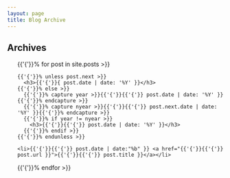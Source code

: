 ```yaml
---
layout: page
title: Blog Archive
---
```


<h2>Archives</h2>
<ul>
  {{'{'}}% for post in site.posts >}}

    {{'{'}}% unless post.next >}}
      <h3>{{'{'}}{ post.date | date: '%Y' }}</h3>
    {{'{'}}% else >}}
      {{'{'}}% capture year >}}{{'{'}}{{'{'}} post.date | date: '%Y' }}{{'{'}}% endcapture >}}
      {{'{'}}% capture nyear >}}{{'{'}}{{'{'}} post.next.date | date: '%Y' }}{{'{'}}% endcapture >}}
      {{'{'}}% if year != nyear >}}
        <h3>{{'{'}}{{'{'}} post.date | date: '%Y' }}</h3>
      {{'{'}}% endif >}}
    {{'{'}}% endunless >}}

    <li>{{'{'}}{{'{'}} post.date | date:"%b" }} <a href="{{'{'}}{{'{'}} post.url }}">{{'{'}}{{'{'}} post.title }}</a></li>
  {{'{'}}% endfor >}}
</ul>
